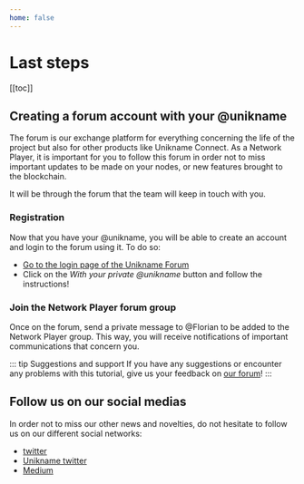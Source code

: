 ```yaml
---
home: false
---
```


# Last steps

[[toc]]

## Creating a forum account with your @unikname

The forum is our exchange platform for everything concerning the life of the <uns/> project but also for other products like Unikname Connect.
As a Network Player, it is important for you to follow this forum in order not to miss important updates to be made on your nodes, or new features brought to the blockchain.

It will be through the forum that the team will keep in touch with you.

### Registration

Now that you have your @unikname, you will be able to create an account and login to the forum using it.
To do so:
- [Go to the login page of the Unikname Forum](https://forum.unik-name.com/login)
- Click on the *With your private @unikname* button and follow the instructions!

### Join the Network Player forum group

Once on the forum, send a private message to @Florian to be added to the Network Player group. This way, you will receive notifications of important communications that concern you.

::: tip Suggestions and support
If you have any suggestions or encounter any problems with this tutorial, give us your feedback on [our forum](https://forum.unik-name.com/c/uns-network/)!
:::


## Follow us on our social medias

In order not to miss our other news and novelties, do not hesitate to follow us on our different social networks:
- [<uns/> twitter](https://twitter.com/uns_network)
- [Unikname twitter](htpps://twitter.com/unikname_uns)
- [Medium](https://medium.com/unik-name)
